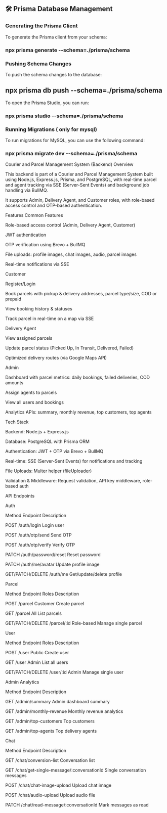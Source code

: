 ## 🛠️ Prisma Database Management

### Generating the Prisma Client

To generate the Prisma client from your schema:

### npx prisma generate --schema=./prisma/schema

### Pushing Schema Changes

To push the schema changes to the database:

## npx prisma db push --schema=./prisma/schema

To open the Prisma Studio, you can run:

### npx prisma studio --schema=./prisma/schema

### Running Migrations ( only for mysql)

To run migrations for MySQL, you can use the following command:

### npx prisma migrate dev --schema=./prisma/schema





Courier and Parcel Management System (Backend)
Overview

This backend is part of a Courier and Parcel Management System built using Node.js, Express.js, Prisma, and PostgreSQL, with real-time parcel and agent tracking via SSE (Server-Sent Events) and background job handling via BullMQ.

It supports Admin, Delivery Agent, and Customer roles, with role-based access control and OTP-based authentication.

Features
Common Features

Role-based access control (Admin, Delivery Agent, Customer)

JWT authentication

OTP verification using Brevo + BullMQ

File uploads: profile images, chat images, audio, parcel images

Real-time notifications via SSE

Customer

Register/Login

Book parcels with pickup & delivery addresses, parcel type/size, COD or prepaid

View booking history & statuses

Track parcel in real-time on a map via SSE

Delivery Agent

View assigned parcels

Update parcel status (Picked Up, In Transit, Delivered, Failed)

Optimized delivery routes (via Google Maps API)

Admin

Dashboard with parcel metrics: daily bookings, failed deliveries, COD amounts

Assign agents to parcels

View all users and bookings

Analytics APIs: summary, monthly revenue, top customers, top agents

Tech Stack

Backend: Node.js + Express.js

Database: PostgreSQL with Prisma ORM

Authentication: JWT + OTP via Brevo + BullMQ

Real-time: SSE (Server-Sent Events) for notifications and tracking

File Uploads: Multer helper (fileUploader)

Validation & Middleware: Request validation, API key middleware, role-based auth

API Endpoints

Auth

Method	Endpoint	Description

POST	/auth/login	Login user

POST	/auth/otp/send	Send OTP

POST	/auth/otp/verify	Verify OTP

PATCH	/auth/password/reset	Reset password

PATCH	/auth/me/avatar	Update profile image

GET/PATCH/DELETE	/auth/me	Get/update/delete profile


Parcel

Method	Endpoint	Roles	Description

POST	/parcel	Customer	Create parcel

GET	/parcel	All	List parcels

GET/PATCH/DELETE	/parcel/:id	Role-based	Manage single parcel

User

Method	Endpoint	Roles	Description

POST	/user	Public	Create user

GET	/user	Admin	List all users

GET/PATCH/DELETE	/user/:id	Admin	Manage single user

Admin Analytics

Method	Endpoint	Description

GET	/admin/summary	Admin dashboard summary

GET	/admin/monthly-revenue	Monthly revenue analytics

GET	/admin/top-customers	Top customers

GET	/admin/top-agents	Top delivery agents

Chat

Method	Endpoint	Description

GET	/chat/conversion-list	Conversation list

GET	/chat/get-single-message/:conversationId	Single conversation messages

POST	/chat/chat-image-upload	Upload chat image

POST	/chat/audio-upload	Upload audio file

PATCH	/chat/read-message/:conversationId	Mark messages as read